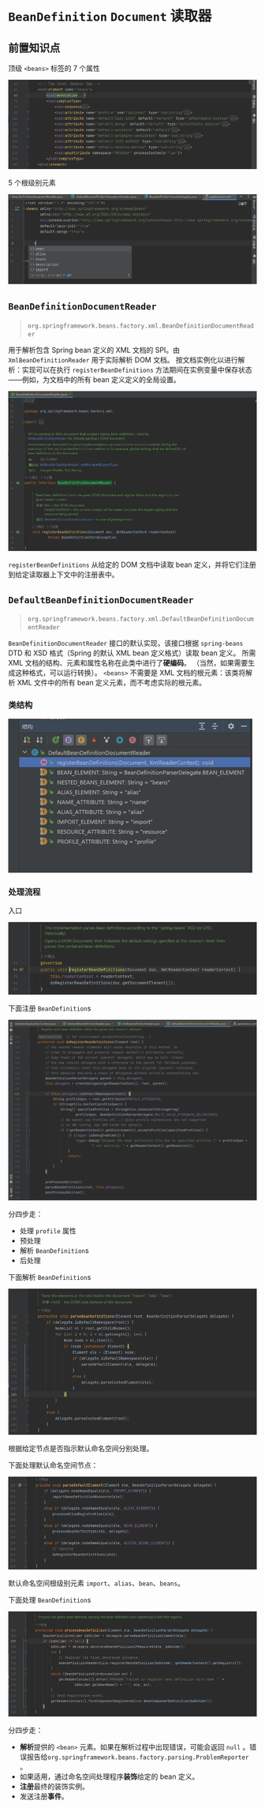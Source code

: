 # `BeanDefinition` `Document` 读取器

## 前置知识点

顶级 `<beans>` 标签的 7 个属性

![顶级beans标签](images\顶级beans标签.png)

5 个根级别元素

![根级别元素](images\根级别元素.png)

## `BeanDefinitionDocumentReader`

> `org.springframework.beans.factory.xml.BeanDefinitionDocumentReader`

用于解析包含 Spring bean 定义的 XML 文档的 SPI。由 `XmlBeanDefinitionReader` 用于实际解析 DOM 文档。
按文档实例化以进行解析：实现可以在执行 `registerBeanDefinitions` 方法期间在实例变量中保存状态——例如，为文档中的所有 bean 定义定义的全局设置。

![beans.factory.xml.BeanDefinitionDocumentReader](images\beans.factory.xml.BeanDefinitionDocumentReader.png)



`registerBeanDefinitions` 从给定的 DOM 文档中读取 bean 定义，并将它们注册到给定读取器上下文中的注册表中。



## `DefaultBeanDefinitionDocumentReader`

> `org.springframework.beans.factory.xml.DefaultBeanDefinitionDocumentReader`

`BeanDefinitionDocumentReader` 接口的默认实现，该接口根据 `spring-beans` DTD 和 XSD 格式（Spring 的默认 XML bean 定义格式）读取 bean 定义。
所需 XML 文档的结构、元素和属性名称在此类中进行了**硬编码**。 （当然，如果需要生成这种格式，可以运行转换）。 `<beans>` 不需要是 XML 文档的根元素：该类将解析 XML 文件中的所有 bean 定义元素，而不考虑实际的根元素。



### 类结构

![DefaultBeanDefinitionDocumentReader结构](images\beans.factory.xml.DefaultBeanDefinitionDocumentReader-类结构.png)

### 处理流程

入口

![DefaultBeanDefinitionDocumentReader](images\beans.factory.xml.DefaultBeanDefinitionDocumentReader-registerBeanDefinitions.png)

下面注册 `BeanDefinition`s

![DefaultBeanDefinitionDocumentReader](images\beans.factory.xml.DefaultBeanDefinitionDocumentReader-doRegisterBeanDefinitions.png)

分四步走：

* 处理 `profile` 属性
* 预处理
* 解析 `BeanDefinition`s
* 后处理

下面解析 `BeanDefinition`s

![DefaultBeanDefinitionDocumentReader#parseBeanDefinitions](images\beans.factory.xml.DefaultBeanDefinitionDocumentReader-parseBeanDefinitions.png)

根据给定节点是否指示默认命名空间分别处理。

下面处理默认命名空间节点：

![DefaultBeanDefinitionDocumentReader#parseDefaultElement](images\beans.factory.xml.DefaultBeanDefinitionDocumentReader-parseDefaultElement.png)

默认命名空间根级别元素 `import`、`alias`、`bean`、`beans`。

下面处理 `BeanDefinition`s

![DefaultBeanDefinitionDocumentReader#processBeanDefinition](images\beans.factory.xml.DefaultBeanDefinitionDocumentReader-processBeanDefinition.png)

分四步走：

* **解析**提供的 `<bean>` 元素。如果在解析过程中出现错误，可能会返回 `null` 。错误报告给`org.springframework.beans.factory.parsing.ProblemReporter` 。
* 如果适用，通过命名空间处理程序**装饰**给定的 bean 定义。
* **注册**最终的装饰实例。
* 发送注册**事件**。